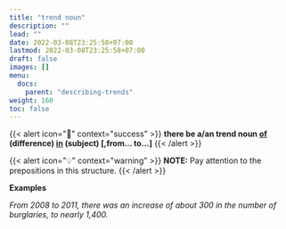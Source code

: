 ```yaml
---
title: "trend noun"
description: ""
lead: ""
date: 2022-03-08T23:25:58+07:00
lastmod: 2022-03-08T23:25:58+07:00
draft: false
images: []
menu:
  docs:
    parent: "describing-trends"
weight: 160
toc: false
---
```


{{< alert icon="🌱" context="success" >}}
**there be a/an trend noun <u>of</u> (difference) <u>in</u> (subject) [,from... to...]**
{{< /alert >}}

{{< alert icon="💡" context="warning" >}}
**NOTE:** Pay attention to the prepositions in this structure.
{{< /alert >}}

**Examples**

_From 2008 to 2011, there was an increase of about 300 in the number of burglaries, to nearly 1,400._